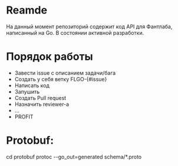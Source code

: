 # Reamde
На данный момент репозиторий содержит код API для Фантлаба, написанный на Go. В состоянии активной разработки.

# Порядок работы
- Завести issue с описанием задачи/бага
- Создать у себя ветку FLGO-{#issue}
- Написать код
- Запушить
- Создать Pull request
- Назначить reviewer-а
- ...
- PROFIT

# Protobuf:

cd protobuf
protoc --go_out=generated schema/*.proto

